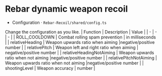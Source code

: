 # Rebar dynamic weapon recoil

- Configuration
· `Rebar-Recoil/shared/config.ts`

Change the configuration as you like.
| Function | Description |  Value |
| - | - | - |
| ROLL_COOLDOWN | Combat rolling spam prevention | in milliseconds |
| relativeHeading | Weapon upwards ratio when aiming |negative/positive number |
| relativePitch | Weapon left and right ratio when aiming | negative/positive number |
| relativeHeadingNotAiming | Weapon upwards ratio when not aiming |negative/positive number |
| relativePitchNotAiming | Weapon upwards ratio when not aiming |negative/positive number |
| shootingLevel | Weapon accuracy | number |
